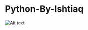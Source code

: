 # Python-By-Ishtiaq

![Alt text](![338381744_900036477887105_9068127977153328578_n](https://user-images.githubusercontent.com/76255100/230664934-363118f4-1dea-4312-8614-9aa88b3bfcd0.jpg)
)
